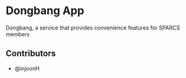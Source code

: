 # Dongbang App

Dongbang, a service that provides convenience features for SPARCS members

## Contributors

- @injoonH
